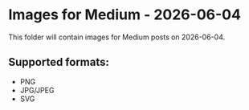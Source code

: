 # Images for Medium - 2026-06-04

This folder will contain images for Medium posts on 2026-06-04.

## Supported formats:
- PNG
- JPG/JPEG
- SVG
